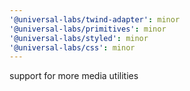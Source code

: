 ```yaml
---
'@universal-labs/twind-adapter': minor
'@universal-labs/primitives': minor
'@universal-labs/styled': minor
'@universal-labs/css': minor
---
```


support for more media utilities
